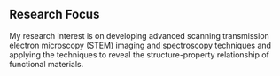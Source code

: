 
## Research Focus

My research interest is on developing advanced scanning transmission electron microscopy (STEM) imaging and spectroscopy techniques and applying the techniques to reveal the structure-property relationship of functional materials.
